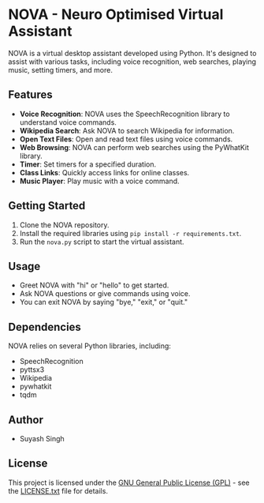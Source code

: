 # NOVA - Neuro Optimised Virtual Assistant

NOVA is a virtual desktop assistant developed using Python. It's designed to assist with various tasks, including voice recognition, web searches, playing music, setting timers, and more.

## Features

- **Voice Recognition**: NOVA uses the SpeechRecognition library to understand voice commands.
- **Wikipedia Search**: Ask NOVA to search Wikipedia for information.
- **Open Text Files**: Open and read text files using voice commands.
- **Web Browsing**: NOVA can perform web searches using the PyWhatKit library.
- **Timer**: Set timers for a specified duration.
- **Class Links**: Quickly access links for online classes.
- **Music Player**: Play music with a voice command.

## Getting Started

1. Clone the NOVA repository.
2. Install the required libraries using `pip install -r requirements.txt`.
3. Run the `nova.py` script to start the virtual assistant.

## Usage

- Greet NOVA with "hi" or "hello" to get started.
- Ask NOVA questions or give commands using voice.
- You can exit NOVA by saying "bye," "exit," or "quit."

## Dependencies

NOVA relies on several Python libraries, including:

- SpeechRecognition
- pyttsx3
- Wikipedia
- pywhatkit
- tqdm

## Author

- Suyash Singh

## License

This project is licensed under the [GNU General Public License (GPL)](LICENSE) - see the [LICENSE.txt](LICENSE) file for details.
